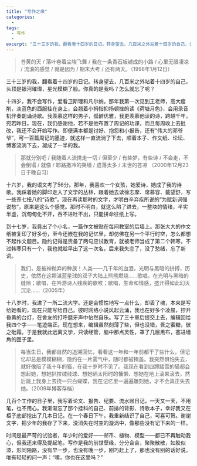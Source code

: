 ```yaml
---
title: "写作之缘"
categories:
  - 
tags:
  - 写作
  - 
excerpt: "三十三岁的我，翻看着十四岁的日记。转身望去，几百米之外站着十四岁的自己，头顶是银河璀璨，星光模糊了脸。你真的是我吗？怎么就忘了呢？"
---
```


> 苍黄的天 / 落叶卷着尘埃飞舞 / 我在一条青石板铺成的小路 / 心里无限凄凉 / 流浪的感觉 / 就是因为 / 期末大考 / 还有两天。（1998年1月12日）

三十三岁的我，翻看着十四岁的日记。转身望去，几百米之外站着十四岁的自己，头顶是银河璀璨，星光模糊了脸。你真的是我吗？怎么就忘了呢？

十四岁，我不会写作，爱看卫斯理和凡尔纳。那年我第一次见到王老师，高大瘦削，淡蓝色的西服挂在身上，会翘着小拇指抑扬顿挫的读《荷塘月色》，会用录音机伴奏朗诵诗歌。我羡慕这样的男子，孤僻优雅，我更羡慕他读的诗，跨越千年，宛若昨日。现在，我仍感谢他，若不是他布置了周记的功课，而且每周收上去批改，我还不会开始写作。即便满本都是讨好、抱怨和小报告，还有“伟大的邓爷爷”，可一百篇周记的墨迹，就这样一直流淌了下去，顺着本子、作文纸、论坛、博客流淌下去，凝成了一半的我。

> 那就分别吧 / 我随着人流携走一切 / 但至少 / 有些梦，有些诗 / 不会走，不会倒塌 / 就像 / 耶路撒冷的哭墙 / 遗落太多 / 末世的苍凉 （2000年12月23日于晚自习）

十六岁，我的语文考了56分。那年，我喜欢一个女孩，她爱诗，她成了我的诗歌。我踩着她的脚印走入了文学的丛林，跟着她去读徐志摩、席慕容、戴望舒，写一些歪七扭八的“诗歌”。现在再读那时的文字，才明白辛弃疾所说的“为赋新词强说愁”，原来是这么个感觉。那时不明白，就这么陷了进去，一整块的情绪，半实半虚，沉甸甸化不开，吞不进吐不出，只能拼命往纸上写。

到十七岁，我竟出了个小名，一篇作文被贴在每间教室的后墙上。那张大大的作文纸被复印了好多份，至今还嵌在我的记忆里，却仿佛在另一个平行时空，怎么都想不起作文题目。隐约记得是责备了两句应试教育，就被老师当成了第二个韩寒，不过韩寒只有一个，我也就趁早出了这一次名。后来我失恋了，没了愁绪，忘了新词。

> 我们，是被神抛弃的种族！人类——几千年的血泪，光明与黑暗的拼搏，历史，依然在这颗湛蓝星球的双子大陆上熊熊燃烧……歌唱，在光明与黑暗的缝隙；歌唱，在吟游诗人残疾的歌喉；歌唱，生命和情感，盛开得如此幻灭沉沦……（2005年）

十八岁时，我进了一所二流大学。还是会惯性地写一点什么，却丢了魂，本来是写给她看的，现在只能写给自己。彼时网络小说风起云涌，我也在好多个凌晨，拧开昏黄的台灯，在舍友的打呼磨牙声中怡然自乐。写了三十章后提交上去，编辑回给我四个字——笔迹端正。现在想来，编辑虽然刻薄了些，但也没错，吾之蜜糖，彼之砒霜。于是我就此远离文学，只读经管，脑中那点灵性，罩了几层黑布，塞进墙角的匣子里。

> 每当生日，我都自然的追溯回忆，看看这一年和一年前都干了些什么，但记忆却总是模模糊糊，隐约在一片雾气中，随时都被掩盖。我突然惧怕失去，就好像陪了我十年的猫，在我十岁时不见了。我现在看到四蹄踏雪的猫都会想起她，想她扒拉绒线球、想她晒太阳时的慵懒、想她在地上滚来滚去，然后跳上我身上去挠一只白蝴蝶，我在记忆里一遍遍雕刻她，才不会真正失去她。（2009年博客存档）

几百个工作的日子里，我写着论文、报告、纪要、流水账日记，一天又一天，不用笔，也不用心。我渐渐忘了那个挂科的自己、前排的背影、诗歌本子，幸好我又在柜子底部挖出了几本日记。在一个春日下午，我重新结识了自己，可喜可贺。谢谢文字，把少年的我存了下来，没消失在时空的漩涡中，像那些没有记下来的一样。

时间是最严苛的试验者，年少时的爱好——邮币、植物、模型——都已不再触动我心，但我还来得及提起笔。写作是我的前世孽缘，分分合合，聚聚散散，如胶似漆，形同陌路，没有早一步，也没有晚一步，刚巧赶上了，那也没有别的话好说，唯有轻轻的问一声：“噢，你也在这里吗？” 
